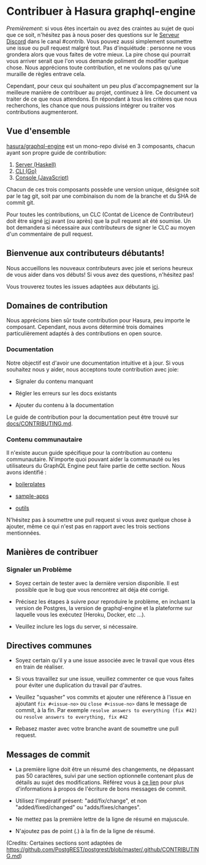 # Contribuer à Hasura graphql-engine

*Premièrement*: si vous êtes incertain ou avez des craintes au sujet de quoi que ce soit,
n'hésitez pas à nous poser des questions sur le [Serveur Discord](https://discordapp.com/invite/hasura) dans le canal #contrib. Vous pouvez aussi simplement soumettre une issue ou pull request malgré tout.
Pas d'inquiétude : personne ne vous grondera alors que vous faites de votre mieux.
La pire chose qui pourrait vous arriver serait que l'on vous demande poliment de modifier quelque chose.
Nous apprécions toute contribution, et ne voulons pas qu'une muraille de règles entrave cela.

Cependant, pour ceux qui souhaitent un peu plus d'accompagnement sur la meilleure
manière de contribuer au projet, continuez à lire. Ce document va traiter de ce que nous attendons. 
En répondant à tous les critères que nous recherchons, les chance que
nous puissions intégrer ou traiter vos contributions augmenteront.

## Vue d'ensemble

[hasura/graphql-engine](https://github.com/hasura/graphql-engine) est un mono-repo
divisé en 3 composants, chacun ayant son propre guide de contribution:

1. [Server (Haskell)](../server/CONTRIBUTING.md)
2. [CLI (Go)](../cli/CONTRIBUTING.md)
3. [Console (JavaScript)](../console/README.md#contributing-to-hasura-console)

Chacun de ces trois composants possède une version unique, désignée soit par le tag git, soit par une
combinaison du nom de la branche et du SHA de commit git.

Pour toutes les contributions, un CLC (Contat de Licence de Contributeur) doit être signé [ici](https://cla-assistant.io/hasura/graphql-engine) avant (ou après) que la pull request ait été soumise. Un bot demandera si nécessaire aux contributeurs de signer le CLC au moyen d'un commentaire de pull request.

## Bienvenue aux contributeurs débutants!

Nous accueillons les nouveaux contributeurs avec joie et serions heureux de vous aider dans vos débuts! Si vous avez des questions, n'hésitez pas!

Vous trouverez toutes les issues adaptées aux débutants [ici](https://github.com/hasura/graphql-engine/issues?q=is%3Aopen+is%3Aissue+label%3A%22good+first+issue%22).

## Domaines de contribution

Nous apprécions bien sûr toute contribution pour Hasura, peu importe le composant. Cependant, nous avons déterminé trois domaines particulièrement adaptés à des contributions en open source.

### Documentation

Notre objectif est d'avoir une documentation intuitive et à jour. Si vous souhaitez nous y aider, nous acceptons toute contribution avec joie:

- Signaler du contenu manquant

- Régler les erreurs sur les docs existants

- Ajouter du contenu à la documentation 

Le guide de contribution pour la documentation peut être trouvé sur [docs/CONTRIBUTING.md](../docs/CONTRIBUTING.md).

### Contenu communautaire

Il n'existe aucun guide spécifique pour la contribution au contenu communautaire.
N'importe quoi pouvant aider la communauté ou les utilisateurs du GraphQL Engine
peut faire partie de cette section. 
Nous avons identifié :

- [boilerplates](../community/boilerplates)

- [sample-apps](../community/sample-apps) 

- [outils](../community/tools) 

N'hésitez pas à soumettre une pull request si vous avez quelque chose à ajouter, même ce qui n'est pas en rapport avec les trois sections mentionnées.

## Manières de contribuer

### Signaler un Problème

- Soyez certain de tester avec la dernière version disponible. Il est possible que
  le bug que vous rencontrez ait déja été corrigé.

- Précisez les étapes à suivre pour reproduire le problème, en incluant la version
  de Postgres, la version de graphql-engine et la plateforme sur laquelle vous les
  exécutez (Heroku, Docker, etc ...).

- Veuillez inclure les logs du server, si nécessaire.


## Directives communes

- Soyez certain qu'il y a une issue associée avec le travail que vous êtes en train de réaliser.

- Si vous travaillez sur une issue, veuillez commenter ce que vous faites pour éviter une duplication
  du travail par d'autres.

- Veuillez "squasher" vos commits et ajouter une référence à l'issue en ajoutant `fix #<issue-no>`
  ou `close #<issue-no>` dans le message de commit, à la fin.
  Par exemple `resolve answers to everything (fix #42)` ou `resolve answers to everything, fix #42`

- Rebasez master avec votre branche avant de soumettre une pull request.

## Messages de commit

- La première ligne doit être un résumé des changements, ne dépassant pas 50 caractères, suivi
  par une section optionnelle contenant plus de détails au sujet des modifications.
  Référez vous à [ce lien](https://github.com/erlang/otp/wiki/writing-good-commit-messages)
  pour plus d'informations à propos de l'écriture de bons messages de commit.

- Utilisez l'impératif présent: "add/fix/change", et non "added/fixed/changed" ou "adds/fixes/changes".

- Ne mettez pas la première lettre de la ligne de résumé en majuscule.

- N'ajoutez pas de point (.) à la fin de la ligne de résumé.

(Credits: Certaines sections sont adaptées de https://github.com/PostgREST/postgrest/blob/master/.github/CONTRIBUTING.md)

